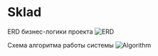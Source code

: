 # Sklad

ERD бизнес-логики проекта
![ERD](https://i.imgur.com/td5IysW.png)

Схема алгоритма работы системы
![Algorithm](https://i.imgur.com/Zuf6DLi.png)
